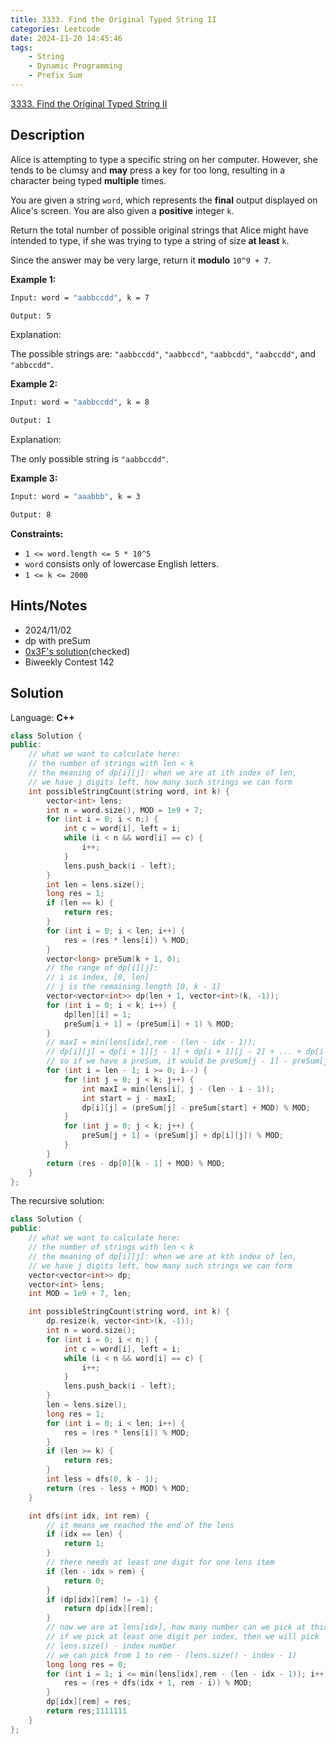```yaml
---
title: 3333. Find the Original Typed String II
categories: Leetcode
date: 2024-11-20 14:45:46
tags:
    - String
    - Dynamic Programming
    - Prefix Sum
---
```


[3333. Find the Original Typed String II](https://leetcode.com/problems/find-the-original-typed-string-ii/description/)

## Description

Alice is attempting to type a specific string on her computer. However, she tends to be clumsy and **may**  press a key for too long, resulting in a character being typed **multiple**  times.

You are given a string `word`, which represents the **final**  output displayed on Alice's screen. You are also given a **positive**  integer `k`.

Return the total number of possible original strings that Alice might have intended to type, if she was trying to type a string of size **at least**  `k`.

Since the answer may be very large, return it **modulo**  `10^9 + 7`.

**Example 1:**

```bash
Input: word = "aabbccdd", k = 7

Output: 5
```

Explanation:

The possible strings are: `"aabbccdd"`, `"aabbccd"`, `"aabbcdd"`, `"aabccdd"`, and `"abbccdd"`.

**Example 2:**

```bash
Input: word = "aabbccdd", k = 8

Output: 1
```

Explanation:

The only possible string is `"aabbccdd"`.

**Example 3:**

```bash
Input: word = "aaabbb", k = 3

Output: 8
```

**Constraints:**

- `1 <= word.length <= 5 * 10^5`
- `word` consists only of lowercase English letters.
- `1 <= k <= 2000`

## Hints/Notes

- 2024/11/02
- dp with preSum
- [0x3F's solution](https://leetcode.cn/problems/find-the-original-typed-string-ii/solutions/2966856/zheng-nan-ze-fan-qian-zhui-he-you-hua-dp-5mi9/)(checked)
- Biweekly Contest 142

## Solution

Language: **C++**

```C++
class Solution {
public:
    // what we want to calculate here:
    // the number of strings with len < k
    // the meaning of dp[i][j]: when we are at ith index of len,
    // we have j digits left, how many such strings we can form
    int possibleStringCount(string word, int k) {
        vector<int> lens;
        int n = word.size(), MOD = 1e9 + 7;
        for (int i = 0; i < n;) {
            int c = word[i], left = i;
            while (i < n && word[i] == c) {
                i++;
            }
            lens.push_back(i - left);
        }
        int len = lens.size();
        long res = 1;
        if (len == k) {
            return res;
        }
        for (int i = 0; i < len; i++) {
            res = (res * lens[i]) % MOD;
        }
        vector<long> preSum(k + 1, 0);
        // the range of dp[i][j]:
        // i is index, [0, len]
        // j is the remaining length [0, k - 1]
        vector<vector<int>> dp(len + 1, vector<int>(k, -1));
        for (int i = 0; i < k; i++) {
            dp[len][i] = 1;
            preSum[i + 1] = (preSum[i] + 1) % MOD;
        }
        // maxI = min(lens[idx],rem - (len - idx - 1));
        // dp[i][j] = dp[i + 1][j - 1] + dp[i + 1][j - 2] + ... + dp[i + 1][j - maxI]
        // so if we have a preSum, it would be preSum[j - 1] - preSum[j - maxI - 1]
        for (int i = len - 1; i >= 0; i--) {
            for (int j = 0; j < k; j++) {
                int maxI = min(lens[i], j - (len - i - 1));
                int start = j - maxI;
                dp[i][j] = (preSum[j] - preSum[start] + MOD) % MOD;
            }
            for (int j = 0; j < k; j++) {
                preSum[j + 1] = (preSum[j] + dp[i][j]) % MOD;
            }
        }
        return (res - dp[0][k - 1] + MOD) % MOD;
    }
};
```

The recursive solution:

```C++
class Solution {
public:
    // what we want to calculate here:
    // the number of strings with len < k
    // the meaning of dp[i][j]: when we are at kth index of len,
    // we have j digits left, how many such strings we can form
    vector<vector<int>> dp;
    vector<int> lens;
    int MOD = 1e9 + 7, len;

    int possibleStringCount(string word, int k) {
        dp.resize(k, vector<int>(k, -1));
        int n = word.size();
        for (int i = 0; i < n;) {
            int c = word[i], left = i;
            while (i < n && word[i] == c) {
                i++;
            }
            lens.push_back(i - left);
        }
        len = lens.size();
        long res = 1;
        for (int i = 0; i < len; i++) {
            res = (res * lens[i]) % MOD;
        }
        if (len >= k) {
            return res;
        }
        int less = dfs(0, k - 1);
        return (res - less + MOD) % MOD;
    }

    int dfs(int idx, int rem) {
        // it means we reached the end of the lens
        if (idx == len) {
            return 1;
        }
        // there needs at least one digit for one lens item
        if (len - idx > rem) {
            return 0;
        }
        if (dp[idx][rem] != -1) {
            return dp[idx][rem];
        }
        // now we are at lens[idx], how many number can we pick at this index?
        // if we pick at least one digit per index, then we will pick
        // lens.size() - index number
        // we can pick from 1 to rem - (lens.size() - index - 1)
        long long res = 0;
        for (int i = 1; i <= min(lens[idx],rem - (len - idx - 1)); i++) {
            res = (res + dfs(idx + 1, rem - i)) % MOD;
        }
        dp[idx][rem] = res;
        return res;1111111
    }
};
```
